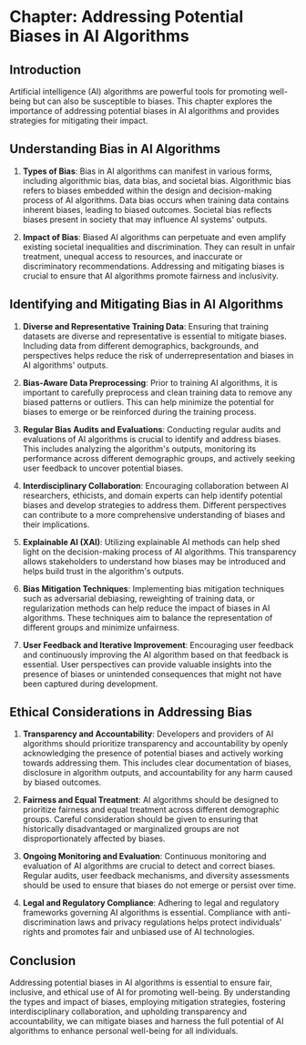 Chapter: Addressing Potential Biases in AI Algorithms
=====================================================

Introduction
------------

Artificial intelligence (AI) algorithms are powerful tools for promoting well-being but can also be susceptible to biases. This chapter explores the importance of addressing potential biases in AI algorithms and provides strategies for mitigating their impact.

Understanding Bias in AI Algorithms
-----------------------------------

1. **Types of Bias**: Bias in AI algorithms can manifest in various forms, including algorithmic bias, data bias, and societal bias. Algorithmic bias refers to biases embedded within the design and decision-making process of AI algorithms. Data bias occurs when training data contains inherent biases, leading to biased outcomes. Societal bias reflects biases present in society that may influence AI systems' outputs.

2. **Impact of Bias**: Biased AI algorithms can perpetuate and even amplify existing societal inequalities and discrimination. They can result in unfair treatment, unequal access to resources, and inaccurate or discriminatory recommendations. Addressing and mitigating biases is crucial to ensure that AI algorithms promote fairness and inclusivity.

Identifying and Mitigating Bias in AI Algorithms
------------------------------------------------

1. **Diverse and Representative Training Data**: Ensuring that training datasets are diverse and representative is essential to mitigate biases. Including data from different demographics, backgrounds, and perspectives helps reduce the risk of underrepresentation and biases in AI algorithms' outputs.

2. **Bias-Aware Data Preprocessing**: Prior to training AI algorithms, it is important to carefully preprocess and clean training data to remove any biased patterns or outliers. This can help minimize the potential for biases to emerge or be reinforced during the training process.

3. **Regular Bias Audits and Evaluations**: Conducting regular audits and evaluations of AI algorithms is crucial to identify and address biases. This includes analyzing the algorithm's outputs, monitoring its performance across different demographic groups, and actively seeking user feedback to uncover potential biases.

4. **Interdisciplinary Collaboration**: Encouraging collaboration between AI researchers, ethicists, and domain experts can help identify potential biases and develop strategies to address them. Different perspectives can contribute to a more comprehensive understanding of biases and their implications.

5. **Explainable AI (XAI)**: Utilizing explainable AI methods can help shed light on the decision-making process of AI algorithms. This transparency allows stakeholders to understand how biases may be introduced and helps build trust in the algorithm's outputs.

6. **Bias Mitigation Techniques**: Implementing bias mitigation techniques such as adversarial debiasing, reweighting of training data, or regularization methods can help reduce the impact of biases in AI algorithms. These techniques aim to balance the representation of different groups and minimize unfairness.

7. **User Feedback and Iterative Improvement**: Encouraging user feedback and continuously improving the AI algorithm based on that feedback is essential. User perspectives can provide valuable insights into the presence of biases or unintended consequences that might not have been captured during development.

Ethical Considerations in Addressing Bias
-----------------------------------------

1. **Transparency and Accountability**: Developers and providers of AI algorithms should prioritize transparency and accountability by openly acknowledging the presence of potential biases and actively working towards addressing them. This includes clear documentation of biases, disclosure in algorithm outputs, and accountability for any harm caused by biased outcomes.

2. **Fairness and Equal Treatment**: AI algorithms should be designed to prioritize fairness and equal treatment across different demographic groups. Careful consideration should be given to ensuring that historically disadvantaged or marginalized groups are not disproportionately affected by biases.

3. **Ongoing Monitoring and Evaluation**: Continuous monitoring and evaluation of AI algorithms are crucial to detect and correct biases. Regular audits, user feedback mechanisms, and diversity assessments should be used to ensure that biases do not emerge or persist over time.

4. **Legal and Regulatory Compliance**: Adhering to legal and regulatory frameworks governing AI algorithms is essential. Compliance with anti-discrimination laws and privacy regulations helps protect individuals' rights and promotes fair and unbiased use of AI technologies.

Conclusion
----------

Addressing potential biases in AI algorithms is essential to ensure fair, inclusive, and ethical use of AI for promoting well-being. By understanding the types and impact of biases, employing mitigation strategies, fostering interdisciplinary collaboration, and upholding transparency and accountability, we can mitigate biases and harness the full potential of AI algorithms to enhance personal well-being for all individuals.
